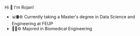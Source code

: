 Hi 👋 I'm Rojan!
<!--
### 

, Olá, Salam, Halo, Bonjour, Hola, Ciao, Salut

**RojanAsl/RojanAsl** is a ✨ _special_ ✨ repository because its `README.md` (this file) appears on your GitHub profile.

Here are some ideas to get you started:

- 🔭 I’m currently working on ...
- 🌱 I’m currently learning ...
- 👯 I’m looking to collaborate on ...
- 🤔 I’m looking for help with ...
- 💬 Ask me about ...
- 📫 How to reach me: ...
- 😄 Pronouns: ...
- ⚡ Fun fact: ...
-->

- 📊🛢⚙️ Currently taking a Master's degree in Data Science and Engineering at FEUP 
- 🧬🦾⚙️ Majored in Biomedical Engineering
